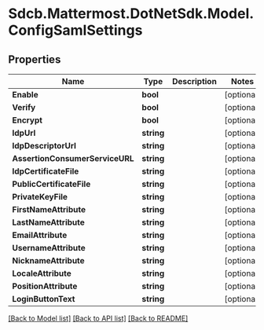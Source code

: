 # Sdcb.Mattermost.DotNetSdk.Model.ConfigSamlSettings
## Properties

Name | Type | Description | Notes
------------ | ------------- | ------------- | -------------
**Enable** | **bool** |  | [optional] 
**Verify** | **bool** |  | [optional] 
**Encrypt** | **bool** |  | [optional] 
**IdpUrl** | **string** |  | [optional] 
**IdpDescriptorUrl** | **string** |  | [optional] 
**AssertionConsumerServiceURL** | **string** |  | [optional] 
**IdpCertificateFile** | **string** |  | [optional] 
**PublicCertificateFile** | **string** |  | [optional] 
**PrivateKeyFile** | **string** |  | [optional] 
**FirstNameAttribute** | **string** |  | [optional] 
**LastNameAttribute** | **string** |  | [optional] 
**EmailAttribute** | **string** |  | [optional] 
**UsernameAttribute** | **string** |  | [optional] 
**NicknameAttribute** | **string** |  | [optional] 
**LocaleAttribute** | **string** |  | [optional] 
**PositionAttribute** | **string** |  | [optional] 
**LoginButtonText** | **string** |  | [optional] 

[[Back to Model list]](../README.md#documentation-for-models) [[Back to API list]](../README.md#documentation-for-api-endpoints) [[Back to README]](../README.md)

